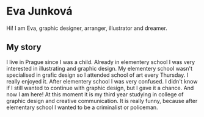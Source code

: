 # Eva Junková

Hi! I am Eva, graphic designer, arranger, illustrator and dreamer. 

## My story

I live in Prague since I was a child. Already in elementery school I was very interested in illustrating and graphic design. My elementery school wasn't specialised in grafic design so I attended school of art every Thursday. I really enjoyed it. After elementery school I was very confused. I didn't know if I still wanted to continue with graphic design, but I gave it a chance. And now I am here! At this moment it is my third year studying in college of graphic design and creative communication. It is really funny, because after elementary school I wanted to be a criminalist or policeman. 
